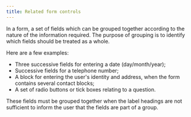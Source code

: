 ```yaml
---
title: Related form controls
---
```


In a form, a set of fields which can be grouped together according to the nature of the information required. The purpose of grouping is to identify which fields should be treated as a whole.

Here are a few examples:

- Three successive fields for entering a date (day/month/year);
- Successive fields for a telephone number;
- A block for entering the user's identity and address, when the form contains several contact blocks;
- A set of radio buttons or tick boxes relating to a question.

These fields must be grouped together when the label headings are not sufficient to inform the user that the fields are part of a group.
